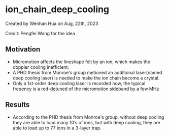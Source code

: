 # ion_chain_deep_cooling

Created by Wenhan Hua on Aug, 22th, 2023

Credit: Pengfei Wang for the idea

## Motivation
-  Micromotion affects the lineshape felt by an ion, which makes the doppler cooling inefficient.
-  A PHD thesis from Monroe's group metioned an additional laser(named deep cooling laser) is needed to make the ion chain become a crystal. 
- Only a 1st-order deep cooling laser is recorded now, the typical freqency is a red-detuned of the micromotion sideband by a few MHz

## Results
- According to the PHD thesis from Monroe's group, without deep cooling they are able to load many 10’s of ions, but with deep cooling, they are able to load up to 77 ions in a 3-layer trap.

